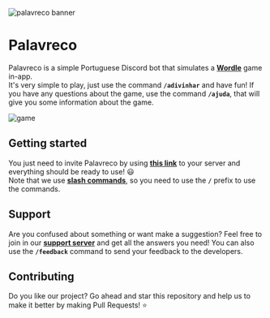 ![palavreco banner](https://cdn.discordapp.com/attachments/935802603957272576/974041652740108378/unknown.png)

# Palavreco
Palavreco is a simple Portuguese Discord bot that simulates a [**Wordle**](https://www.nytimes.com/games/wordle/index.html) game in-app.<br>
It's very simple to play, just use the command **`/adivinhar`** and have fun! If you have any questions about the game, use the command **`/ajuda`**, that will give you some information about the game.

![game](https://cdn.discordapp.com/attachments/935802603957272576/974032225446289449/unknown.png)

## Getting started
You just need to invite Palavreco by using [**this link**](https://discord.com/oauth2/authorize?client_id=935291567038672906&permissions=273408&scope=bot%20applications.commands) to your server and everything should be ready to use! 😃<br>
Note that we use [**slash commands**](https://discord.com/developers/docs/interactions/application-commands#slash-commands), so you need to use the **`/`** prefix to use the commands.

## Support
Are you confused about something or want make a suggestion? Feel free to join in our [**support server**](https://discord.gg/KEdytHNbK2) and get all the answers you need! You can also use the **`/feedback`** command to send your feedback to the developers.

## Contributing
Do you like our project? Go ahead and star this repository and help us to make it better by making Pull Requests! ⭐
